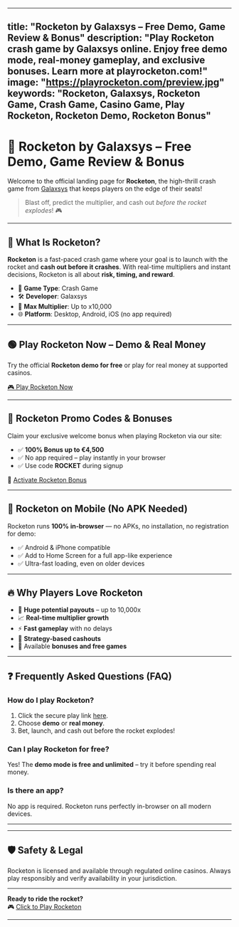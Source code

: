 

---
title: "Rocketon by Galaxsys – Free Demo, Game Review & Bonus"
description: "Play Rocketon crash game by Galaxsys online. Enjoy free demo mode, real-money gameplay, and exclusive bonuses. Learn more at playrocketon.com!"
image: "https://playrocketon.com/preview.jpg"
keywords: "Rocketon, Galaxsys, Rocketon Game, Crash Game, Casino Game, Play Rocketon, Rocketon Demo, Rocketon Bonus"
---

# 🚀 Rocketon by Galaxsys – Free Demo, Game Review & Bonus

Welcome to the official landing page for **Rocketon**, the high-thrill crash game from [Galaxsys](https://www.galaxsys.co) that keeps players on the edge of their seats!

> Blast off, predict the multiplier, and cash out *before the rocket explodes*! 🎮

---

## 🎯 What Is Rocketon?

**Rocketon** is a fast-paced crash game where your goal is to launch with the rocket and **cash out before it crashes**. With real-time multipliers and instant decisions, Rocketon is all about **risk, timing, and reward**.

- 🎰 **Game Type**: Crash Game
- 🛠 **Developer**: Galaxsys
- 💸 **Max Multiplier**: Up to x10,000
- 🌐 **Platform**: Desktop, Android, iOS (no app required)

---

## 🟢 Play Rocketon Now – Demo & Real Money

Try the official **Rocketon demo for free** or play for real money at supported casinos.

[🎮 Play Rocketon Now](https://playrocketon.com)

---

## 🎁 Rocketon Promo Codes & Bonuses

Claim your exclusive welcome bonus when playing Rocketon via our site:

- ✅ **100% Bonus up to €4,500**
- ✅ No app required – play instantly in your browser
- ✅ Use code **ROCKET** during signup

🔑 [Activate Rocketon Bonus](https://playrocketon.com#bonus)

---

## 📱 Rocketon on Mobile (No APK Needed)

Rocketon runs **100% in-browser** — no APKs, no installation, no registration for demo:

- ✅ Android & iPhone compatible
- ✅ Add to Home Screen for a full app-like experience
- ✅ Ultra-fast loading, even on older devices

---

## 🔥 Why Players Love Rocketon

- 💸 **Huge potential payouts** – up to 10,000x
- 📈 **Real-time multiplier growth**
- ⚡ **Fast gameplay** with no delays
- 🧠 **Strategy-based cashouts**
- 🎁 Available **bonuses and free games**

---

## ❓ Frequently Asked Questions (FAQ)

### How do I play Rocketon?

1. Click the secure play link [here](https://playrocketon.com).
2. Choose **demo** or **real money**.
3. Bet, launch, and cash out before the rocket explodes!

### Can I play Rocketon for free?

Yes! The **demo mode is free and unlimited** – try it before spending real money.

### Is there an app?

No app is required. Rocketon runs perfectly in-browser on all modern devices.

---


---

## 🛡️ Safety & Legal

Rocketon is licensed and available through regulated online casinos. Always play responsibly and verify availability in your jurisdiction.

---

**Ready to ride the rocket?**  
🎮 [Click to Play Rocketon](https://playrocketon.com)

---
